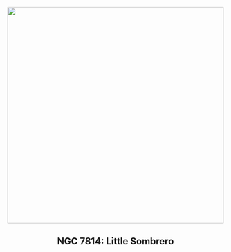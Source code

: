 
<p align="center"><img src="https://apod.nasa.gov/apod/image/2501/NGC_7814_crop-rev-1_1024.jpg" width="500" height="500"></p>
<h2 align="center"> NGC 7814: Little Sombrero </h2>
